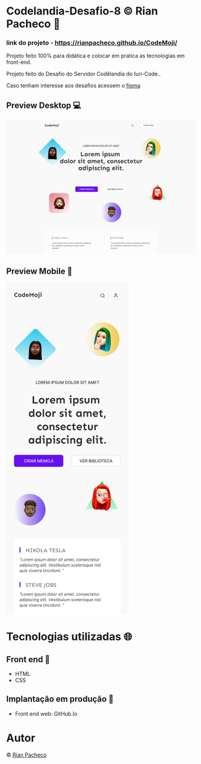 # Codelandia-Desafio-8 &copy; Rian Pacheco 🚀

### link do projeto - https://rianpacheco.github.io/CodeMoji/

 Projeto feito 100% para didática e colocar em pratica as tecnologias em front-end.

 Projeto feito do Desafio do Servidor Codêlandia do Iuri-Code..
 
 <p>Caso tenham interesse aos desafios acessem o <a href="https://www.figma.com/file/Yb9IBH56g7T1hdIyZ3BMNO/Desafios---Codel%C3%A2ndia?node-id=0%3A1">figma</a> </p>

## Preview Desktop 💻

<img src="./assets/img/Preview-Desktop.PNG">

## Preview Mobile 📱

<img src="./assets/img/Preview-Mobile.PNG">

# Tecnologias utilizadas 🌐

## Front end 🎇
- HTML
- CSS

## Implantação em produção 🔆
- Front end web: GitHub.Io

# Autor 

&copy; <a href="https://www.linkedin.com/in/rian-pacheco/"> Rian Pacheco</a>
